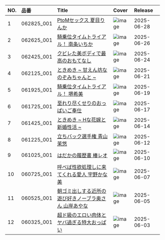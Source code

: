 |NO.|品番|Title|Cover|Release|
|:---|:---|:---|:---|:---|
1|062825_001|[PtoMセックス 夏目りんか](https://www.avmoive.top/index.php/archives/51048/)|![image](https://www.1pondo.tv/assets/sample/062825_001/str.jpg)|2025-06-28
2|062625_001|[騎乗位タイムトライアル！ 南条いちか](https://www.avmoive.top/index.php/archives/51049/)|![image](https://www.1pondo.tv/assets/sample/062625_001/str.jpg)|2025-06-26
3|062425_001|[クビレた美ボディで最高のおもてなし](https://www.avmoive.top/index.php/archives/51050/)|![image](https://www.1pondo.tv/assets/sample/062425_001/str.jpg)|2025-06-24
4|062125_001|[ときめき ~ 甘えん坊なのぞみちゃんと ~](https://www.avmoive.top/index.php/archives/51051/)|![image](https://www.1pondo.tv/assets/sample/062125_001/str.jpg)|2025-06-21
5|061925_001|[騎乗位タイムトライアル！ 堺希美](https://www.avmoive.top/index.php/archives/51052/)|![image](https://www.1pondo.tv/assets/sample/061925_001/str.jpg)|2025-06-19
6|061725_001|[至れり尽くせりのおっぱいご奉仕](https://www.avmoive.top/index.php/archives/51053/)|![image](https://www.1pondo.tv/assets/sample/061725_001/str.jpg)|2025-06-17
7|061425_001|[ときめき ~ Hな花嫁と新婚性活 ~](https://www.avmoive.top/index.php/archives/51054/)|![image](https://www.1pondo.tv/assets/sample/061425_001/str.jpg)|2025-06-14
8|061225_001|[立ちバック選手権 青山茉悠](https://www.avmoive.top/index.php/archives/51055/)|![image](https://www.1pondo.tv/assets/sample/061225_001/str.jpg)|2025-06-12
9|061025_001|[はだかの履歴書 椿レオ](https://www.avmoive.top/index.php/archives/51056/)|![image](https://www.1pondo.tv/assets/sample/061025_001/str.jpg)|2025-06-10
10|060725_001|[呼べば性欲処理しに来てくれる愛人 宇野かな美](https://www.avmoive.top/index.php/archives/51057/)|![image](https://www.1pondo.tv/assets/sample/060725_001/str.jpg)|2025-06-07
11|060525_001|[朝ゴミ出しする近所の遊び好きノーブラ奥さん 山岸あやな](https://www.avmoive.top/index.php/archives/50568/)|![image](https://www.1pondo.tv/assets/sample/060525_001/str.jpg)|2025-06-05
12|060325_001|[超ド級のエロい肉体とヤバ過ぎる特大おっぱい](https://www.avmoive.top/index.php/archives/50537/)|![image](https://www.1pondo.tv/assets/sample/060325_001/str.jpg)|2025-06-03